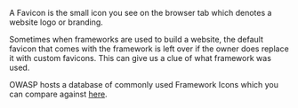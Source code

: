 
A Favicon is the small icon you see on the browser tab which denotes a website logo or branding.

Sometimes when frameworks are used to build a website, the default favicon that comes with the framework is left over if the owner does replace it with custom favicons.
This can give us a clue of what framework was used.

OWASP hosts a database of commonly used Framework Icons which you can compare against [here](https://wiki.owasp.org/index.php/OWASP_favicon_database).